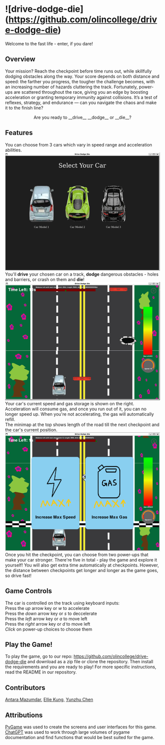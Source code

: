 # ![drive-dodge-die] (https://github.com/olincollege/drive-dodge-die)
Welcome to the fast life - enter, if you dare!

## Overview
Your mission? Reach the checkpoint before time runs out, while skillfully dodging obstacles along the way.
Your score depends on both distance and speed: the farther you progress, the tougher the challenge becomes, with an increasing number of hazards cluttering the track. Fortunately, power-ups are scattered throughout the race, giving you an edge by boosting acceleration or granting temporary immunity against collisions.
It’s a test of reflexes, strategy, and endurance — can you navigate the chaos and make it to the finish line?

<p style="text-align: center;"> Are you ready to  
__drive__  
__dodge__  
or __die__?</p>

## Features
You can choose from 3 cars which vary in speed range and acceleration abilities.  
!["car_selection"](media/images/website/car_selection.png)  
You'll __drive__ your chosen car on a track, __dodge__ dangerous obstacles - holes and barriers, or crash on them and __die__!
!["game_running"](media/images/website/game_running.png)  
Your car's current speed and gas storage is shown on the right. Acceleration will consume gas, and once you run out of it, you can no longer speed up. When you're not accelerating, the gas will automatically refill.  
The minimap at the top shows length of the road till the next checkpoint and the car's current position.  
!["power_up"](media/images/website/power_up.png)  
Once you hit the checkpoint, you can choose from two power-ups that make your car stronger. There're five in total - play the game and explore it yourself!
You will also get extra time automatically at checkpoints. However, the distance between checkpoints get longer and longer as the game goes, so drive fast!  

## Game Controls
The car is controlled on the track using keyboard inputs:  
Press the _up_ arrow key or _w_ to accelerate  
Press the _down_ arrow key or _s_ to deccelerate  
Press the _left_ arrow key or _a_ to move left  
Press the _right_ arrow key or _d_ to move left  
_Click_ on power-up choices to choose them

## Play the Game!
To play the game, go to our repo: https://github.com/olincollege/drive-dodge-die
and download as a zip file or clone the repository. Then install the requirements and you are ready to play!
For more specific instructions, read the README in our repository.

## Contributors
[Antara Mazumdar](https://github.com/antaramazumdar), [Ellie Kung](https://github.com/elliedbq), [Yunzhu Chen](https://github.com/yunzhuuuuu)

## Attributions
[PyGame](https://www.pygame.org/) was used to create the screens and user interfaces for this game.  
[ChatGPT](https://chatgpt.com) was used to work through large volumes of pygame documentation and find functions that would be best suited for the game.
